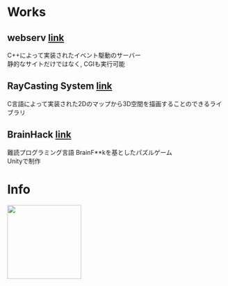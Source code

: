 # Works

## webserv [link](https://github.com/sk-uma/webserv)
C++によって実装されたイベント駆動のサーバー  
静的なサイトだけではなく, CGIも実行可能

## RayCasting System [link](https://github.com/sk-uma/ray-casting)
C言語によって実装された2Dのマップから3D空間を描画することのできるライブラリ

## BrainHack [link](https://github.com/sk-uma/BrainHack_WebGL)
難読プログラミング言語 BrainF\*\*kを基としたパズルゲーム  
Unityで制作

# Info

<!--
**sk-uma/sk-uma** is a ✨ _special_ ✨ repository because its `README.md` (this file) appears on your GitHub profile.

Here are some ideas to get you started:

- 🔭 I’m currently working on ...
- 🌱 I’m currently learning ...
- 👯 I’m looking to collaborate on ...
- 🤔 I’m looking for help with ...
- 💬 Ask me about ...
- 📫 How to reach me: ...
- 😄 Pronouns: ...
- ⚡ Fun fact: ...
-->

<a href="https://github.com/sk-uma">
  <img align="left" height="170px" src="https://github-readme-stats.vercel.app/api/top-langs/?username=sk-uma&layout=compact&theme=dracula" />
</a>
